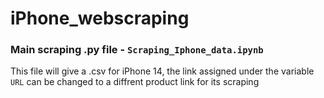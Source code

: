 # iPhone_webscraping

### Main scraping .py file - `Scraping_Iphone_data.ipynb`
This file will give a .csv for iPhone 14, the link assigned under the variable `URL` can be changed to a diffrent product link for its scraping
